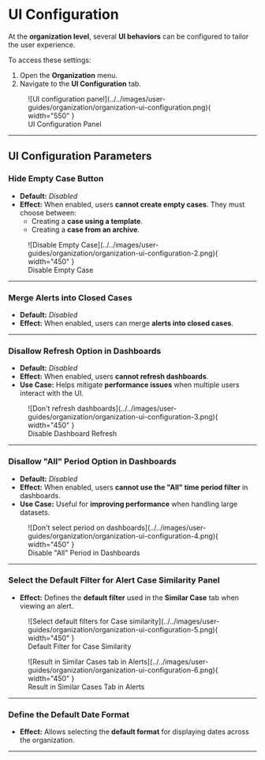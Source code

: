 # UI Configuration

At the **organization level**, several **UI behaviors** can be configured to tailor the user experience.

To access these settings:

1. Open the **Organization** menu.
2. Navigate to the **UI Configuration** tab.

<figure markdown>
  ![UI configuration panel](../../images/user-guides/organization/organization-ui-configuration.png){ width="550" }
  <figcaption>UI Configuration Panel</figcaption>
</figure>

---

## UI Configuration Parameters

### **Hide Empty Case Button**
- **Default:** *Disabled*  
- **Effect:** When enabled, users **cannot create empty cases**. They must choose between:
  - Creating a **case using a template**.
  - Creating a **case from an archive**.

<figure markdown>
  ![Disable Empty Case](../../images/user-guides/organization/organization-ui-configuration-2.png){ width="450" }
  <figcaption>Disable Empty Case</figcaption>
</figure>

---

### **Merge Alerts into Closed Cases**
- **Default:** *Disabled*  
- **Effect:** When enabled, users can merge **alerts into closed cases**.

---

### **Disallow Refresh Option in Dashboards**
- **Default:** *Disabled*  
- **Effect:** When enabled, users **cannot refresh dashboards**.
- **Use Case:** Helps mitigate **performance issues** when multiple users interact with the UI.

<figure markdown>
  ![Don't refresh dashboards](../../images/user-guides/organization/organization-ui-configuration-3.png){ width="450" }
  <figcaption>Disable Dashboard Refresh</figcaption>
</figure>

---

### **Disallow "All" Period Option in Dashboards**
- **Default:** *Disabled*  
- **Effect:** When enabled, users **cannot use the "All" time period filter** in dashboards.
- **Use Case:** Useful for **improving performance** when handling large datasets.

<figure markdown>
  ![Don't select period on dashboards](../../images/user-guides/organization/organization-ui-configuration-4.png){ width="450" }
  <figcaption>Disable "All" Period in Dashboards</figcaption>
</figure>

---

### **Select the Default Filter for Alert Case Similarity Panel**
- **Effect:** Defines the **default filter** used in the **Similar Case** tab when viewing an alert.

<figure markdown>
  ![Select default filters for Case similarity](../../images/user-guides/organization/organization-ui-configuration-5.png){ width="450" }
  <figcaption>Default Filter for Case Similarity</figcaption>
</figure>

<figure markdown>
  ![Result in Similar Cases tab in Alerts](../../images/user-guides/organization/organization-ui-configuration-6.png){ width="450" }
  <figcaption>Result in Similar Cases Tab in Alerts</figcaption>
</figure>

---

### **Define the Default Date Format**
- **Effect:** Allows selecting the **default format** for displaying dates across the organization.

---
